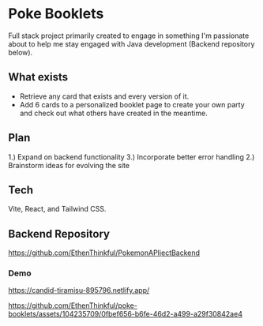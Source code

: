 # Poke Booklets
Full stack project primarily created to engage in something I'm passionate about to help me stay engaged with Java development (Backend repository below).

## What exists
- Retrieve any card that exists and every version of it.
- Add 6 cards to a personalized booklet page to create your own party and check out what others have created in the meantime.

## Plan
1.) Expand on backend functionality 
3.) Incorporate better error handling
2.) Brainstorm ideas for evolving the site 

## Tech
Vite, React, and Tailwind CSS.

## Backend Repository
https://github.com/EthenThinkful/PokemonAPIjectBackend

### Demo
https://candid-tiramisu-895796.netlify.app/

https://github.com/EthenThinkful/poke-booklets/assets/104235709/0fbef656-b6fe-46d2-a499-a29f30842ae4




